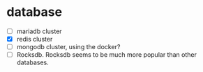 # database
- [ ] mariadb cluster
- [x] redis cluster
- [ ] mongodb cluster, using the docker?
- [ ] Rocksdb.  Rocksdb seems to be much more popular than other databases.
